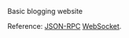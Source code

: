 Basic blogging website

Reference:
[JSON-RPC](http://json-rpc.org/)
[WebSocket](http://www.websocket.org/).
